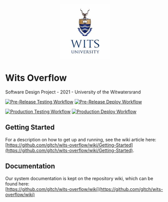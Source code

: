 <p align="center">
  <img src="assets/images/logo_square_small.jpg?raw=true" alt="Wits University"/>
</p>

# Wits Overflow

Software Design Project - 2021 - University of the Witwatersrand

<!-- [![Code Coverage](https://codecov.io/gh/gltch/wits-overflow/branch/main/graph/badge.svg?token=9YEAI4PK0V)](https://codecov.io/gh/gltch/wits-overflow) -->

[![Pre-Release Testing Workflow](https://github.com/gltch/wits-overflow/actions/workflows/pre-test.yml/badge.svg)](https://github.com/gltch/wits-overflow/actions/workflows/pre-test.yml)
[![Pre-Release Deploy Workflow](https://github.com/gltch/wits-overflow/actions/workflows/pre-deploy.yml/badge.svg)](https://github.com/gltch/wits-overflow/actions/workflows/pre-deploy.yml)

[![Production Testing Workflow](https://github.com/gltch/wits-overflow/actions/workflows/main-test.yml/badge.svg)](https://github.com/gltch/wits-overflow/actions/workflows/main-test.yml)
[![Production Deploy Workflow](https://github.com/gltch/wits-overflow/actions/workflows/main-deploy.yml/badge.svg)](https://github.com/gltch/wits-overflow/actions/workflows/main-deploy.yml)

## Getting Started

For a description on how to get up and running, see the wiki article here:\
[https://github.com/gltch/wits-overflow/wiki/Getting-Started](https://github.com/gltch/wits-overflow/wiki/Getting-Started).


## Documentation

Our system documentation is kept on the repository wiki, which can be found here:\
[https://github.com/gltch/wits-overflow/wiki](https://github.com/gltch/wits-overflow/wiki)
